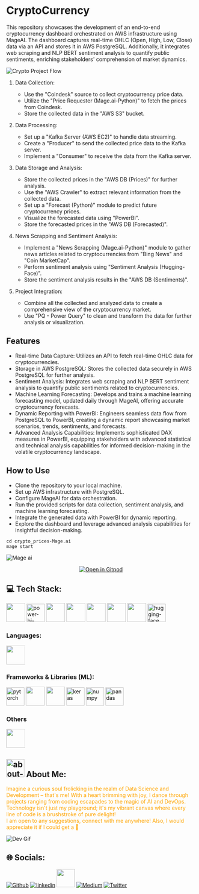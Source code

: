 # CryptoCurrency

This repository showcases the development of an end-to-end cryptocurrency dashboard orchestrated on AWS infrastructure using MageAI. The dashboard captures real-time OHLC (Open, High, Low, Close) data via an API and stores it in AWS PostgreSQL. Additionally, it integrates web scraping and NLP BERT sentiment analysis to quantify public sentiments, enriching stakeholders' comprehension of market dynamics.

![Crypto Project Flow](https://github.com/lunaSnowflake/CryptoCurrency/assets/110465395/9093e245-8b81-4b3e-81ac-540588969cba)

1. Data Collection:
   - Use the "Coindesk" source to collect cryptocurrency price data.
   - Utilize the "Price Requester (Mage.ai-Python)" to fetch the prices from Coindesk.
   - Store the collected data in the "AWS S3" bucket.

2. Data Processing:
   - Set up a "Kafka Server (AWS EC2)" to handle data streaming.
   - Create a "Producer" to send the collected price data to the Kafka server.
   - Implement a "Consumer" to receive the data from the Kafka server.

3. Data Storage and Analysis:
   - Store the collected prices in the "AWS DB (Prices)" for further analysis.
   - Use the "AWS Crawler" to extract relevant information from the collected data.
   - Set up a "Forecast (Python)" module to predict future cryptocurrency prices.
   - Visualize the forecasted data using "PowerBI".
   - Store the forecasted prices in the "AWS DB (Forecasted)".

4. News Scrapping and Sentiment Analysis:
   - Implement a "News Scrapping (Mage.ai-Python)" module to gather news articles related to cryptocurrencies from "Bing News" and "Coin MarketCap".
   - Perform sentiment analysis using "Sentiment Analysis (Hugging-Face)".
   - Store the sentiment analysis results in the "AWS DB (Sentiments)".

5. Project Integration:
   - Combine all the collected and analyzed data to create a comprehensive view of the cryptocurrency market.
   - Use "PQ - Power Query" to clean and transform the data for further analysis or visualization.

## Features
- Real-time Data Capture: Utilizes an API to fetch real-time OHLC data for cryptocurrencies.
- Storage in AWS PostgreSQL: Stores the collected data securely in AWS PostgreSQL for further analysis.
- Sentiment Analysis: Integrates web scraping and NLP BERT sentiment analysis to quantify public sentiments related to cryptocurrencies.
- Machine Learning Forecasting: Develops and trains a machine learning forecasting model, updated daily through MageAI, offering accurate cryptocurrency forecasts.
- Dynamic Reporting with PowerBI: Engineers seamless data flow from PostgreSQL to PowerBI, creating a dynamic report showcasing market scenarios, trends, sentiments, and forecasts.
- Advanced Analysis Capabilities: Implements sophisticated DAX measures in PowerBI, equipping stakeholders with advanced statistical and technical analysis capabilities for informed decision-making in the volatile cryptocurrency landscape.

## How to Use
- Clone the repository to your local machine.
- Set up AWS infrastructure with PostgreSQL.
- Configure MageAI for data orchestration.
- Run the provided scripts for data collection, sentiment analysis, and machine learning forecasting.
- Integrate the generated data with PowerBI for dynamic reporting.
- Explore the dashboard and leverage advanced analysis capabilities for insightful decision-making.

```
cd crypto_prices-Mage.ai
mage start
```

![Mage ai](https://github.com/lunaSnowflake/CryptoCurrency/assets/110465395/02354665-b405-404d-924c-542ffc31f7f9)

<!--[![Open in Gitpod](https://gitpod.io/button/open-in-gitpod.svg)](https://gitpod.io/#https://github.com/lunaSnowflake/CryptoCurrency)-->

<div align="center">
  <a href="https://gitpod.io/#https://github.com/lunaSnowflake/CryptoCurrency">
    <img src="https://gitpod.io/button/open-in-gitpod.svg" alt="Open in Gitpod">
  </a>
</div>



## 💻 Tech Stack:
<img src="https://user-images.githubusercontent.com/25181517/183896128-ec99105a-ec1a-4d85-b08b-1aa1620b2046.png" width="50"> <!--SQL-->
<img width="48" height="48" src="https://img.icons8.com/color/48/power-bi-2021.png" alt="power-bi-2021"/> <!--PowerBI-->
<img src="https://user-images.githubusercontent.com/25181517/183896132-54262f2e-6d98-41e3-8888-e40ab5a17326.png" width="50"> <!--AWS-->
<img src="https://i.ibb.co/SXHDrpp/download.jpg" width="50"> <!--Mage.ai-->
<img src="https://user-images.githubusercontent.com/25181517/192107004-2d2fff80-d207-4916-8a3e-130fee5ee495.png" width="50"> <!--kafka-->
<img src="https://user-images.githubusercontent.com/25181517/184103699-d1b83c07-2d83-4d99-9a1e-83bd89e08117.png" width="50"> <!--Selenium-->
<img src="https://i.ibb.co/Cv2cdtM/33643075.png" width="50"> <!--Airflow-->
<img width="48" height="48" src="https://img.icons8.com/emoji/48/hugging-face.png" alt="hugging-face"/> <!--HuggingFace-->

### Languages:
<img src="https://user-images.githubusercontent.com/25181517/183423507-c056a6f9-1ba8-4312-a350-19bcbc5a8697.png" width="50"> <!--Python-->

### Frameworks & Libraries (ML):
<img width="48" height="48" src="https://img.icons8.com/fluency/48/pytorch.png" alt="pytorch"/> <!--Pytorch-->
<img src="https://user-images.githubusercontent.com/25181517/223639822-2a01e63a-a7f9-4a39-8930-61431541bc06.png" width="50"> <!--Tensorflow-->
<img src="https://i.ibb.co/6ZqGyGR/OIP.jpg" width="50"> <!--Scikit Learn-->
<img width="48" height="48" src="https://img.icons8.com/material-rounded/24/keras.png" alt="keras"/>
<img width="48" height="48" src="https://img.icons8.com/color/48/numpy.png" alt="numpy"/>
<img width="48" height="48" src="https://img.icons8.com/color/48/pandas.png" alt="pandas"/>

### Others
<img src="https://user-images.githubusercontent.com/25181517/186884153-99edc188-e4aa-4c84-91b0-e2df260ebc33.png" width="50"> <!--Linux-->

## <img width="48" height="48" src="https://img.icons8.com/pulsar-color/48/about-me-male.png" alt="about-me-male"/> About Me:

<font color="orange">Imagine a curious soul frolicking in the realm of Data Science and Development – that's me! With a heart brimming with joy, I dance through projects ranging from coding escapades to the magic of AI and DevOps. Technology isn't just my playground; it's my vibrant canvas where every line of code is a brushstroke of pure delight! <br/> I am open to any suggestions, connect with me anywhere! Also, I would appreciate it if I could get a 🌟</font> 
<br/>

![Dev Gif](https://media.giphy.com/media/f3iwJFOVOwuy7K6FFw/giphy.gif) <br/>

## 🌐 Socials:
[![Github](https://img.icons8.com/ios-filled/50/github.png)](https://github.com/lunaSnowflake)
[![linkedin](https://img.icons8.com/fluency/48/linkedin.png)](https://www.linkedin.com/in/hussainkhatumdi/)
[<img src="https://i.ibb.co/5MsxX1w/kaggle-icon-512x512-ubnqei0x.png" width="48px">](https://www.kaggle.com/lunaticsain)
[![Medium](https://img.icons8.com/sf-regular-filled/48/medium-logo.png)](https://medium.com/@hussainkhatumadi53) 
[![Twitter](https://img.icons8.com/color/48/twitter--v1.png)](https://twitter.com/lunatic_sain) 
<br/>
<br/>

